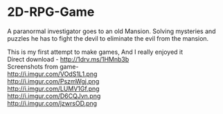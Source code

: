 # 2D-RPG-Game
A paranormal investigator goes to an old Mansion. Solving mysteries and puzzles he has to fight the devil to eliminate the evil from the mansion.

This is my first attempt to make games, And I really enjoyed it<br>
Direct download - http://1drv.ms/1HMnb3b<br>
Screenshots from game-<br>
http://i.imgur.com/VOdS1L1.png<br>
http://i.imgur.com/PszmWgj.png<br>
http://i.imgur.com/LUMV1Gf.png<br>
http://i.imgur.com/D6CQJvn.png<br>
http://i.imgur.com/jzwrsOD.png<br>

